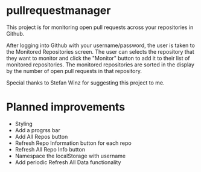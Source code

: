 pullrequestmanager
==================

This project is for monitoring open pull requests across your repositories in Github.

After logging into Github with your username/password, the user is taken to the Monitored Repositories screen.  The user can selects the repository that they want to monitor and click the "Monitor" button to add it to their list of monitored repositories.  The monitored repositories are sorted in the display by the number of open pull requests in that repository. 

Special thanks to Stefan Winz for suggesting this project to me.

Planned improvements
====================
* Styling
* Add a progrss bar
* Add All Repos button
* Refresh Repo Information button for each repo
* Refresh All Repo Info button
* Namespace the localStorage with username
* Add periodic Refresh All Data functionality
